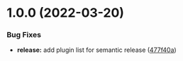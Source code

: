 # 1.0.0 (2022-03-20)


### Bug Fixes

* **release:** add plugin list for semantic release ([477f40a](https://github.com/brucellino/code-analysis/commit/477f40ac5f0cbbbc7015a04fcfb098bbb1635ccf))
